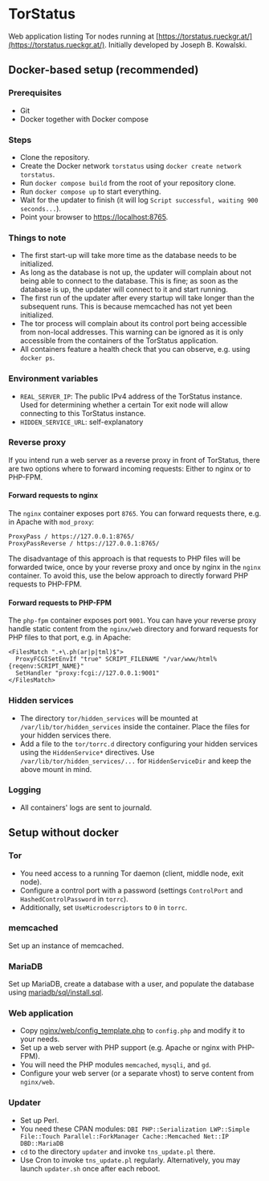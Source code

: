# TorStatus

Web application listing Tor nodes running at [https://torstatus.rueckgr.at/](https://torstatus.rueckgr.at/). Initially developed by Joseph B. Kowalski.

## Docker-based setup (recommended)

### Prerequisites
 - Git
 - Docker together with Docker compose

### Steps
 - Clone the repository.
 - Create the Docker network `torstatus` using `docker create network torstatus`.
 - Run `docker compose build` from the root of your repository clone.
 - Run `docker compose up` to start everything.
 - Wait for the updater to finish (it will log `Script successful, waiting 900 seconds...`).
 - Point your browser to [https://localhost:8765](https://localhost:8765).

### Things to note
 - The first start-up will take more time as the database needs to be initialized.
 - As long as the database is not up, the updater will complain about not being able to connect to the database. This is fine; as soon as the database is up, the updater will connect to it and start running.
 - The first run of the updater after every startup will take longer than the subsequent runs. This is because memcached has not yet been initialized.
 - The tor process will complain about its control port being accessible from non-local addresses. This warning can be ignored as it is only accessible from the containers of the TorStatus application.
 - All containers feature a health check that you can observe, e.g. using `docker ps`.

### Environment variables
 - `REAL_SERVER_IP`: The public IPv4 address of the TorStatus instance. Used for determining whether a certain Tor exit node will allow connecting to this TorStatus instance.
 - `HIDDEN_SERVICE_URL`: self-explanatory

### Reverse proxy

If you intend run a web server as a reverse proxy in front of TorStatus, there are two options where to forward incoming requests: Either to nginx or to PHP-FPM.

#### Forward requests to nginx

The `nginx` container exposes port `8765`. You can forward requests there, e.g. in Apache with `mod_proxy`:

```
ProxyPass / https://127.0.0.1:8765/
ProxyPassReverse / https://127.0.0.1:8765/
```

The disadvantage of this approach is that requests to PHP files will be forwarded twice, once by your reverse proxy and once by nginx in the `nginx` container. To avoid this, use the below approach to directly forward PHP requests to PHP-FPM.

#### Forward requests to PHP-FPM

The `php-fpm` container exposes port `9001`. You can have your reverse proxy handle static content from the `nginx/web` directory and forward requests for PHP files to that port, e.g. in Apache:

```
<FilesMatch ".+\.ph(ar|p|tml)$">
  ProxyFCGISetEnvIf "true" SCRIPT_FILENAME "/var/www/html%{reqenv:SCRIPT_NAME}"
  SetHandler "proxy:fcgi://127.0.0.1:9001"
</FilesMatch>
```

### Hidden services

 - The directory `tor/hidden_services` will be mounted at `/var/lib/tor/hidden_services` inside the container. Place the files for your hidden services there.
 - Add a file to the `tor/torrc.d` directory configuring your hidden services using the `HiddenService*` directives. Use `/var/lib/tor/hidden_services/...` for `HiddenServiceDir` and keep the above mount in mind.

### Logging

 - All containers' logs are sent to journald.


## Setup without docker

### Tor

 - You need access to a running Tor daemon (client, middle node, exit node).
 - Configure a control port with a password (settings `ControlPort` and `HashedControlPassword` in `torrc`).
 - Additionally, set `UseMicrodescriptors` to `0` in `torrc`.

### memcached

Set up an instance of memcached.

### MariaDB

Set up MariaDB, create a database with a user, and populate the database using [mariadb/sql/install.sql](mariadb/sql/install.sql).

### Web application

 - Copy [nginx/web/config\_template.php](nginx/web/config_template.php) to `config.php` and modify it to your needs.
 - Set up a web server with PHP support (e.g. Apache or nginx with PHP-FPM).
 - You will need the PHP modules `memcached`, `mysqli`, and `gd`.
 - Configure your web server (or a separate vhost) to serve content from `nginx/web`.

### Updater

 - Set up Perl.
 - You need these CPAN modules: `DBI PHP::Serialization LWP::Simple File::Touch Parallel::ForkManager Cache::Memcached Net::IP DBD::MariaDB`
 - `cd` to the directory `updater` and invoke `tns_update.pl` there.
 - Use Cron to invoke `tns_update.pl` regularly. Alternatively, you may launch `updater.sh` once after each reboot.

